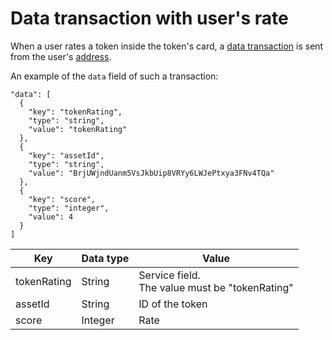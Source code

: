 # Data transaction with user's rate

When a user rates a token inside the token's card, a [data transaction](/en/blockchain/transaction-type/data-transaction) is sent from the user's [address](/en/blockchain/account/address).

An example of the `data` field of such a transaction:

```
"data": [
  {
    "key": "tokenRating",
    "type": "string",
    "value": "tokenRating"
  },
  {
    "key": "assetId",
    "type": "string",
    "value": "BrjUWjndUanm5VsJkbUip8VRYy6LWJePtxya3FNv4TQa"
  },
  {
    "key": "score",
    "type": "integer",
    "value": 4
  }
]
```

| Key | Data type | Value  |
|---|---|---|
| tokenRating | String |  Service field. <br>The value must be "tokenRating" |
| assetId | String | ID of the token |
| score  |  Integer | Rate |
